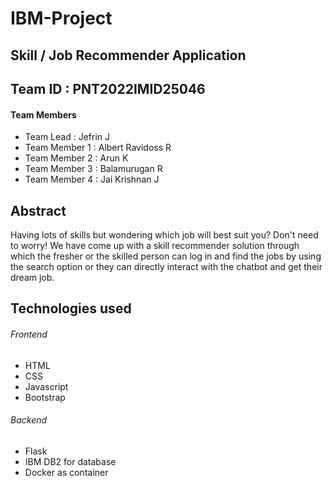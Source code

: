 # IBM-Project
## Skill / Job Recommender Application

## Team ID : PNT2022IMID25046
#### Team Members
 
 - Team Lead : Jefrin J
 - Team Member 1 : Albert Ravidoss R
 - Team Member 2 : Arun K
 - Team Member 3 : Balamurugan R
 - Team Member 4 : Jai Krishnan J
 
 ## Abstract
 Having lots of skills but wondering which job will best suit you? Don't 
need to worry! We have come up with a skill recommender solution 
through which the fresher or the skilled person can log in and find the 
jobs by using the search option or they can directly interact with the 
chatbot and get their dream job.
 
## Technologies used
###### Frontend 
- HTML
- CSS
- Javascript
- Bootstrap 
###### Backend
- Flask 
- IBM DB2 for database
- Docker as container
 
 
